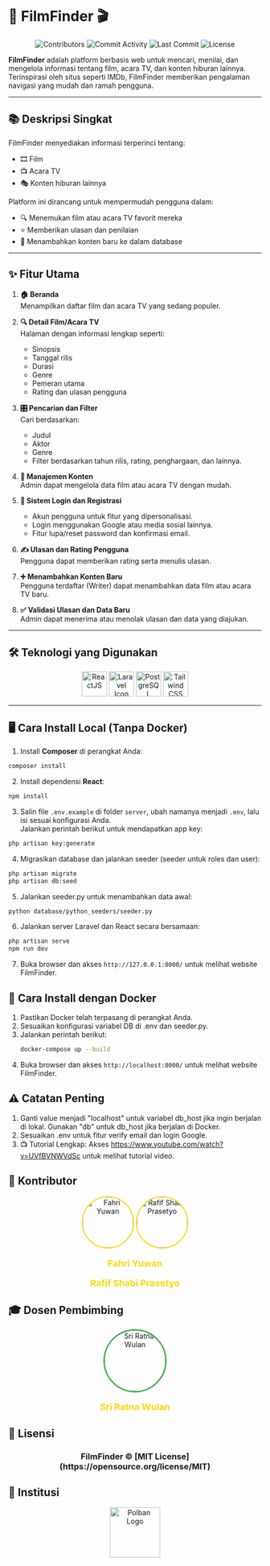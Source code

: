 # 🎥 FilmFinder 🎬  
<div align="center">
  <img src="https://img.shields.io/github/contributors/FahriYuwan/WebsiteFilmFinder?color=red" alt="Contributors" />
  <img src="https://img.shields.io/github/commit-activity/m/FahriYuwan/WebsiteFilmFinder?color=blue" alt="Commit Activity" />
  <img src="https://img.shields.io/github/last-commit/FahriYuwan/WebsiteFilmFinder?color=yellow" alt="Last Commit" />
  <img src="https://img.shields.io/github/license/FahriYuwan/WebsiteFilmFinder?color=orange" alt="License" />
</div>

**FilmFinder** adalah platform berbasis web untuk mencari, menilai, dan mengelola informasi tentang film, acara TV, dan konten hiburan lainnya. Terinspirasi oleh situs seperti IMDb, FilmFinder memberikan pengalaman navigasi yang mudah dan ramah pengguna.  

---

## 📚 **Deskripsi Singkat**  
FilmFinder menyediakan informasi terperinci tentang:  
- 🎞️ Film  
- 📺 Acara TV  
- 🎭 Konten hiburan lainnya  

Platform ini dirancang untuk mempermudah pengguna dalam:  
- 🔍 Menemukan film atau acara TV favorit mereka  
- ⭐ Memberikan ulasan dan penilaian  
- 📝 Menambahkan konten baru ke dalam database  

---

## ✨ **Fitur Utama**  

1. **🏠 Beranda**  
   Menampilkan daftar film dan acara TV yang sedang populer.  

2. **🔍 Detail Film/Acara TV**  
   Halaman dengan informasi lengkap seperti:  
   - Sinopsis  
   - Tanggal rilis  
   - Durasi  
   - Genre  
   - Pemeran utama  
   - Rating dan ulasan pengguna  

3. **🎛️ Pencarian dan Filter**  
   Cari berdasarkan:  
   - Judul  
   - Aktor  
   - Genre  
   - Filter berdasarkan tahun rilis, rating,  penghargaan, dan lainnya.  

4. **🔧 Manajemen Konten**  
   Admin dapat mengelola data film atau acara TV dengan mudah.  

5. **🔐 Sistem Login dan Registrasi**  
   - Akun pengguna untuk fitur yang dipersonalisasi.  
   - Login menggunakan Google atau media sosial lainnya.  
   - Fitur lupa/reset password dan konfirmasi email.  

6. **✍️ Ulasan dan Rating Pengguna**  
   Pengguna dapat memberikan rating serta menulis ulasan.  

7. **➕ Menambahkan Konten Baru**  
   Pengguna terdaftar (Writer) dapat menambahkan data film atau acara TV baru.  

8. **✅ Validasi Ulasan dan Data Baru**  
   Admin dapat menerima atau menolak ulasan dan data yang diajukan.  

---

## 🛠️ **Teknologi yang Digunakan**  
<div align="center">
  <img src="https://cdn.jsdelivr.net/gh/devicons/devicon/icons/react/react-original.svg" height="50" alt="ReactJS" />  
  <img src="https://upload.wikimedia.org/wikipedia/commons/9/9a/Laravel.svg" alt="Laravel Icon" height="50" /> 
  <img src="https://cdn.jsdelivr.net/gh/devicons/devicon/icons/postgresql/postgresql-original.svg" height="50" alt="PostgreSQL" />  
  <img src="https://cdn.jsdelivr.net/gh/devicons/devicon@latest/icons/tailwindcss/tailwindcss-original.svg" height="50" alt="Tailwind CSS" />  
</div>  

---

## 🖥️ **Cara Install Local (Tanpa Docker)**  

1. Install **Composer** di perangkat Anda:  
  ```bash
  composer install
  ```

2. Install dependensi **React**:  
  ```bash
  npm install
  ```

3. Salin file `.env.example` di folder `server`, ubah namanya menjadi `.env`, lalu isi sesuai konfigurasi Anda.  
  Jalankan perintah berikut untuk mendapatkan app key:  
  ```bash
  php artisan key:generate
  ```

4. Migrasikan database dan jalankan seeder (seeder untuk roles dan user):  
  ```bash
  php artisan migrate
  php artisan db:seed
  ```

5. Jalankan seeder.py untuk menambahkan data awal: 
  ```bash
  python database/python_seeders/seeder.py
  ```

6. Jalankan server Laravel dan React secara bersamaan:  
  ```bash
  php artisan serve
  npm run dev
  ```

7. Buka browser dan akses `http://127.0.0.1:8000/` untuk melihat website FilmFinder.

## 🐋 **Cara Install dengan Docker**  

1. Pastikan Docker telah terpasang di perangkat Anda.
2. Sesuaikan konfigurasi variabel DB di .env dan seeder.py.
3. Jalankan perintah berikut:
    ```bash 
    docker-compose up --build
4. Buka browser dan akses `http://localhost:8000/` untuk melihat website FilmFinder.

## ⚠️ **Catatan Penting**  
1. Ganti value menjadi "localhost" untuk variabel db_host jika ingin berjalan di lokal. Gunakan "db" untuk db_host jika berjalan di Docker.
2. Sesuaikan .env untuk fitur verify email dan login Google.
3. 📺 Tutorial Lengkap:
Akses https://www.youtube.com/watch?v=UVfBVNWVdSc untuk melihat tutorial video.

## 🤝 Kontributor
<div align="center"> <a href="https://github.com/FahriYuwan"> <img src="https://avatars.githubusercontent.com/u/130884349?v=4" width="100" alt="Fahri Yuwan" style="border-radius: 50%; border: 2px solid #ffd700;" /></a> <a href="https://github.com/RafifShabi"> <img src="https://avatars.githubusercontent.com/u/72936629?v=4" width="100" alt="Rafif Shabi Prasetyo" style="border-radius: 50%; border: 2px solid #ffd700;" /> </a> </div>
<div align="center"> <p style="color:#ffd700; font-weight: bold; font-size: 18px;">Fahri Yuwan</p> <p style="color:#ffd700; font-weight: bold; font-size: 18px;">Rafif Shabi Prasetyo</p> </div>

## 🎓 Dosen Pembimbing
<div align="center"> <a href="https://github.com/sriratnawulan123"> <img src="https://avatars.githubusercontent.com/u/148301780?v=4" width="120" alt="Sri Ratna Wulan" style="border-radius: 50%; border: 3px solid #4caf50;" /> </a> <p style="color:#ffd700; font-weight: bold; font-size: 18px;">Sri Ratna Wulan</p> </div>

## 📜 Lisensi
<div align="center"> <h3>FilmFinder ©️ [MIT License](https://opensource.org/license/MIT)</h3> </div>

## 🏢 Institusi
<div align="center">
  <img src="https://www.polban.ac.id/wp-content/uploads/2021/11/MASTER-LOGO-POLBAN-SMALL-1.png" height="100" alt="Polban Logo" />
</div>